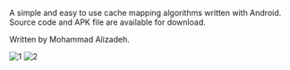 A simple and easy to use cache mapping algorithms written with Android. Source code and APK file are available for download.

Written by Mohammad Alizadeh.

![1](https://user-images.githubusercontent.com/11626212/89057469-f34f1480-d372-11ea-9381-8188419d02f4.jpg)
![2](https://user-images.githubusercontent.com/11626212/89057474-f4804180-d372-11ea-9830-a4cdf3ddca13.jpg)
